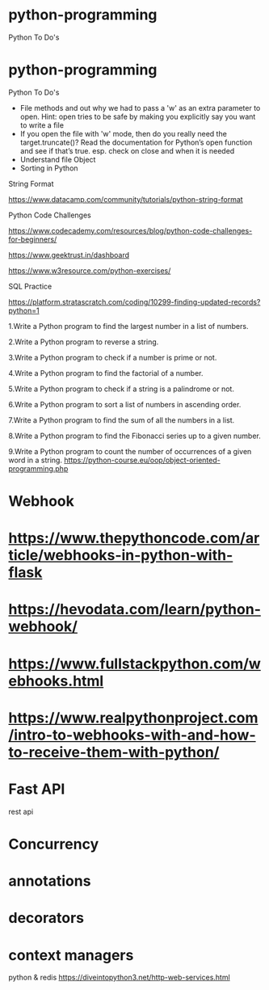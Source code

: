 # python-programming

Python To Do's

# python-programming

Python To Do's

+ File methods and out why we had to pass a 'w' as an extra parameter to open. Hint: open tries to be safe by making you explicitly say you want to write a file
+ If you open the file with 'w' mode, then do you really need the target.truncate()? Read the documentation for Python’s open function and see if that’s true. esp. check on close and when it is needed
+ Understand file Object
+ Sorting in Python

String Format

https://www.datacamp.com/community/tutorials/python-string-format

Python Code Challenges

https://www.codecademy.com/resources/blog/python-code-challenges-for-beginners/

https://www.geektrust.in/dashboard

https://www.w3resource.com/python-exercises/

SQL Practice

https://platform.stratascratch.com/coding/10299-finding-updated-records?python=1

1.Write a Python program to find the largest number in a list of numbers.

2.Write a Python program to reverse a string.

3.Write a Python program to check if a number is prime or not.

4.Write a Python program to find the factorial of a number.

5.Write a Python program to check if a string is a palindrome or not.

6.Write a Python program to sort a list of numbers in ascending order.

7.Write a Python program to find the sum of all the numbers in a list.

8.Write a Python program to find the Fibonacci series up to a given number.

9.Write a Python program to count the number of occurrences of a given word in a string.
https://python-course.eu/oop/object-oriented-programming.php

# Webhook

# https://www.thepythoncode.com/article/webhooks-in-python-with-flask

# https://hevodata.com/learn/python-webhook/

# https://www.fullstackpython.com/webhooks.html

# https://www.realpythonproject.com/intro-to-webhooks-with-and-how-to-receive-them-with-python/

# Fast API

rest api

# Concurrency

# annotations

# decorators

# context managers

python & redis
https://diveintopython3.net/http-web-services.html
